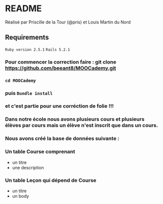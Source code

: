 # README

Réalisé par Priscille de la Tour (@pris) et Louis Martin du Nord

## Requirements
`Ruby version 2.5.1`
`Rails 5.2.1`

### Pour commencer la correction faire : git clone https://github.com/beeant8/MOOCademy.git
### `cd MOOCademy`
### puis `Bundle install` 

### et c'est partie pour une corréction de folie !!!

### Dans notre école nous avons plusieurs cours et plusieurs élèves par cours mais un élève n'est inscrit que dans un cours.
### Nous avons créé la base de données suivante :

### Un table Course comprenant
- un titre
- une description

### Un table Leçon qui dépend de Course
- un titre
- un body



